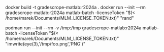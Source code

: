 docker build -t gradescrope-matlab:r2024a .
docker run --init --rm gradescrope-matlab:r2024a matlab-batch -licenseToken "$(< /home/marek/Documents/MLM_LICENSE_TOKEN.txt)" "rand"

podman run --init --rm -v /tmp:/tmp gradescrope-matlab:r2024a matlab-batch -licenseToken "$(< /home/marek/Documents/MLM_LICENSE_TOKEN.txt)" "imwrite(eye(3),'/tmp/foo.png','PNG')"
